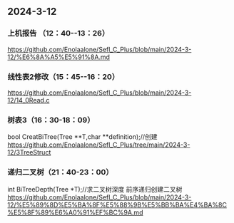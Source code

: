 ## 2024-3-12

### 上机报告 （12：40--13：26）
https://github.com/Enolaalone/Sefl_C_Plus/blob/main/2024-3-12/%E6%8A%A5%E5%91%8A.md
### 线性表2修改（15：45--16：20）
https://github.com/Enolaalone/Sefl_C_Plus/blob/main/2024-3-12/14_0Read.c
### 树表3（16：30-18：09）
bool CreatBiTree(Tree **T,char **definition);//创建
https://github.com/Enolaalone/Sefl_C_Plus/tree/main/2024-3-12/3TreeStruct
### 递归二叉树（21：40-23：00）
int BiTreeDepth(Tree *T);//求二叉树深度
前序递归创建二叉树
https://github.com/Enolaalone/Sefl_C_Plus/blob/main/2024-3-12/%E5%89%8D%E5%BA%8F%E5%88%9B%E5%BB%BA%E4%BA%8C%E5%8F%89%E6%A0%91%EF%BC%9A.md
